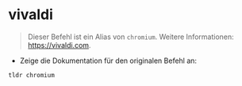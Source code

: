 # vivaldi

> Dieser Befehl ist ein Alias von `chromium`.
> Weitere Informationen: <https://vivaldi.com>.

- Zeige die Dokumentation für den originalen Befehl an:

`tldr chromium`
